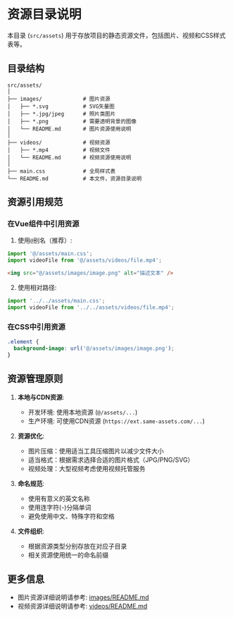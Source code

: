 # 资源目录说明

本目录 (`src/assets`) 用于存放项目的静态资源文件，包括图片、视频和CSS样式表等。

## 目录结构

```
src/assets/
│
├── images/             # 图片资源
│   ├── *.svg           # SVG矢量图
│   ├── *.jpg/jpeg      # 照片类图片
│   ├── *.png           # 需要透明背景的图像
│   └── README.md       # 图片资源使用说明
│
├── videos/             # 视频资源
│   ├── *.mp4           # 视频文件
│   └── README.md       # 视频资源使用说明
│
├── main.css            # 全局样式表
└── README.md           # 本文件，资源目录说明
```

## 资源引用规范

### 在Vue组件中引用资源

1. 使用`@`别名（推荐）:
```js
import '@/assets/main.css';
import videoFile from '@/assets/videos/file.mp4';
```

```html
<img src="@/assets/images/image.png" alt="描述文本" />
```

2. 使用相对路径:
```js
import '../../assets/main.css';
import videoFile from '../../assets/videos/file.mp4';
```

### 在CSS中引用资源

```css
.element {
  background-image: url('@/assets/images/image.png');
}
```

## 资源管理原则

1. **本地与CDN资源**:
   - 开发环境: 使用本地资源 (`@/assets/...`)
   - 生产环境: 可使用CDN资源 (`https://ext.same-assets.com/...`)

2. **资源优化**:
   - 图片压缩：使用适当工具压缩图片以减少文件大小
   - 适当格式：根据需求选择合适的图片格式（JPG/PNG/SVG）
   - 视频处理：大型视频考虑使用视频托管服务

3. **命名规范**:
   - 使用有意义的英文名称
   - 使用连字符(-)分隔单词
   - 避免使用中文、特殊字符和空格

4. **文件组织**:
   - 根据资源类型分别存放在对应子目录
   - 相关资源使用统一的命名前缀

## 更多信息

- 图片资源详细说明请参考: [images/README.md](./images/README.md)
- 视频资源详细说明请参考: [videos/README.md](./videos/README.md) 